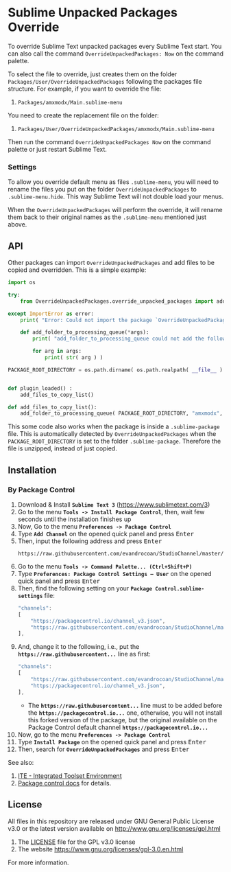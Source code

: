 # Sublime Unpacked Packages Override

To override Sublime Text unpacked packages every Sublime Text start. You can also call the command
`OverrideUnpackedPackages: Now` on the command palette.

To select the file to override,
just creates them on the folder `Packages/User/OverrideUnpackedPackages` following the packages file structure.
For example,
if you want to override the file:

1. `Packages/amxmodx/Main.sublime-menu`

You need to create the replacement file on the folder:

1. `Packages/User/OverrideUnpackedPackages/amxmodx/Main.sublime-menu`

Then run the command `OverrideUnpackedPackages Now` on the command palette or just restart Sublime
Text.


### Settings

To allow you override default menu as files `.sublime-menu`, you will need to rename the files you
put on the folder `OverrideUnpackedPackages` to `.sublime-menu.hide`. This way Sublime Text
will not double load your menus.

When the `OverrideUnpackedPackages` will perform the override, it will rename them back to their
original names as the `.sublime-menu` mentioned just above.


## API

Other packages can import `OverrideUnpackedPackages` and add files to be copied and overridden.
This is a simple example:
```python
import os

try:
    from OverrideUnpackedPackages.override_unpacked_packages import add_folder_to_processing_queue

except ImportError as error:
    print( "Error: Could not import the package `OverrideUnpackedPackages`, please install the package. " + str( error ) )

    def add_folder_to_processing_queue(*args):
        print( "add_folder_to_processing_queue could not add the following arguments..." )

        for arg in args:
            print( str( arg ) )

PACKAGE_ROOT_DIRECTORY = os.path.dirname( os.path.realpath( __file__ ) )


def plugin_loaded() :
    add_files_to_copy_list()

def add_files_to_copy_list():
    add_folder_to_processing_queue( PACKAGE_ROOT_DIRECTORY, "amxmodx", 100 )
```

This some code also works when the package is inside a `.sublime-package` file. This is
automatically detected by `OverrideUnpackedPackages` when the `PACKAGE_ROOT_DIRECTORY` is set to the
folder `.sublime-package`. Therefore the file is unzipped, instead of just copied.


## Installation

### By Package Control

1. Download & Install **`Sublime Text 3`** (https://www.sublimetext.com/3)
1. Go to the menu **`Tools -> Install Package Control`**, then,
    wait few seconds until the installation finishes up
1. Now,
    Go to the menu **`Preferences -> Package Control`**
1. Type **`Add Channel`** on the opened quick panel and press <kbd>Enter</kbd>
1. Then,
    input the following address and press <kbd>Enter</kbd>
    ```
    https://raw.githubusercontent.com/evandrocoan/StudioChannel/master/channel.json
    ```
1. Go to the menu **`Tools -> Command Palette...
    (Ctrl+Shift+P)`**
1. Type **`Preferences:
    Package Control Settings – User`** on the opened quick panel and press <kbd>Enter</kbd>
1. Then,
    find the following setting on your **`Package Control.sublime-settings`** file:
    ```js
    "channels":
    [
        "https://packagecontrol.io/channel_v3.json",
        "https://raw.githubusercontent.com/evandrocoan/StudioChannel/master/channel.json",
    ],
    ```
1. And,
    change it to the following, i.e.,
    put the **`https://raw.githubusercontent...`** line as first:
    ```js
    "channels":
    [
        "https://raw.githubusercontent.com/evandrocoan/StudioChannel/master/channel.json",
        "https://packagecontrol.io/channel_v3.json",
    ],
    ```
    * The **`https://raw.githubusercontent...`** line must to be added before the **`https://packagecontrol.io...`** one, otherwise,
      you will not install this forked version of the package,
      but the original available on the Package Control default channel **`https://packagecontrol.io...`**
1. Now,
    go to the menu **`Preferences -> Package Control`**
1. Type **`Install Package`** on the opened quick panel and press <kbd>Enter</kbd>
1. Then,
    search for **`OverrideUnpackedPackages`** and press <kbd>Enter</kbd>

See also:

1. [ITE - Integrated Toolset Environment](https://github.com/evandrocoan/ITE)
1. [Package control docs](https://packagecontrol.io/docs/usage) for details.


## License

All files in this repository are released under GNU General Public License v3.0
or the latest version available on http://www.gnu.org/licenses/gpl.html

1. The [LICENSE](LICENSE) file for the GPL v3.0 license
1. The website https://www.gnu.org/licenses/gpl-3.0.en.html

For more information.


